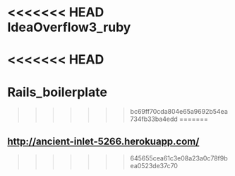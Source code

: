 <<<<<<< HEAD
IdeaOverflow3_ruby
==================
<<<<<<< HEAD
=======
Rails_boilerplate
=================
>>>>>>> bc69ff70cda804e65a9692b54ea734fb33ba4edd
=======

http://ancient-inlet-5266.herokuapp.com/
---------------------------------------
>>>>>>> 645655cea61c3e08a23a0c78f9bea0523de37c70
